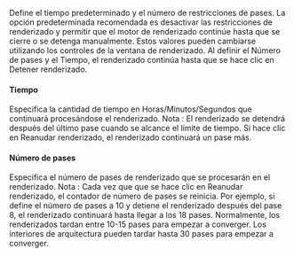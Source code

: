 Define el tiempo predeterminado y el número de restricciones de pases. La opción predeterminada recomendada es desactivar las restricciones de renderizado y permitir que el motor de renderizado continúe hasta que se cierre o se detenga manualmente. Estos valores pueden cambiarse utilizando los controles de la ventana de renderizado. Al definir el Número de pases y el Tiempo, el renderizado continúa hasta que se hace clic en Detener renderizado.

#### Tiempo
Especifica la cantidad de tiempo en Horas/Minutos/Segundos que continuará procesándose el renderizado. Nota : El renderizado se detendrá después del último pase cuando se alcance el límite de tiempo. Si hace clic en Reanudar renderizado, el renderizado continuará un pase más.

#### Número de pases
Especifica el número de pases de renderizado que se procesarán en el renderizado. Nota : Cada vez que que se hace clic en Reanudar renderizado, el contador de número de pases se reinicia. Por ejemplo, si define el número de pases a 10 y detiene el renderizado después del pase 8, el renderizado continuará hasta llegar a los 18 pases. Normalmente, los renderizados tardan entre 10-15 pases para empezar a converger. Los interiores de arquitectura pueden tardar hasta 30 pases para empezar a converger.
